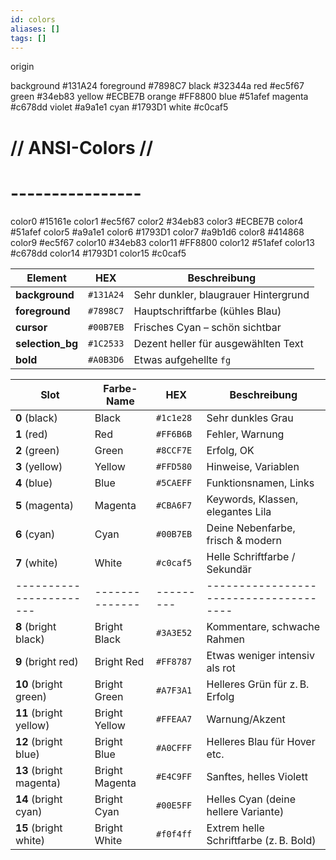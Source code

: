 ```yaml
---
id: colors
aliases: []
tags: []
---
```


origin

background #131A24
foreground #7898C7
black #32344a
red #ec5f67
green #34eb83
yellow #ECBE7B
orange #FF8800
blue #51afef
magenta #c678dd
violet #a9a1e1
cyan #1793D1
white #c0caf5

# // ANSI-Colors //

# ----------------

color0 #15161e
color1 #ec5f67
color2 #34eb83
color3 #ECBE7B
color4 #51afef
color5 #a9a1e1
color6 #1793D1
color7 #a9b1d6
color8 #414868
color9 #ec5f67
color10 #34eb83
color11 #FF8800
color12 #51afef
color13 #c678dd
color14 #1793D1
color15 #c0caf5

| Element          | HEX       | Beschreibung                         |
| ---------------- | --------- | ------------------------------------ |
| **background**   | `#131A24` | Sehr dunkler, blaugrauer Hintergrund |
| **foreground**   | `#7898C7` | Hauptschriftfarbe (kühles Blau)      |
| **cursor**       | `#00B7EB` | Frisches Cyan – schön sichtbar       |
| **selection_bg** | `#1C2533` | Dezent heller für ausgewählten Text  |
| **bold**         | `#A0B3D6` | Etwas aufgehellte `fg`               |

| Slot                    | Farbe-Name     | HEX       | Beschreibung                           |
| ----------------------- | -------------- | --------- | -------------------------------------- |
| **0** (black)           | Black          | `#1c1e28` | Sehr dunkles Grau                      |
| **1** (red)             | Red            | `#FF6B6B` | Fehler, Warnung                        |
| **2** (green)           | Green          | `#8CCF7E` | Erfolg, OK                             |
| **3** (yellow)          | Yellow         | `#FFD580` | Hinweise, Variablen                    |
| **4** (blue)            | Blue           | `#5CAEFF` | Funktionsnamen, Links                  |
| **5** (magenta)         | Magenta        | `#CBA6F7` | Keywords, Klassen, elegantes Lila      |
| **6** (cyan)            | Cyan           | `#00B7EB` | Deine Nebenfarbe, frisch & modern      |
| **7** (white)           | White          | `#c0caf5` | Helle Schriftfarbe / Sekundär          |
| ----------------------- | -------------- | --------- | -------------------------------------- |
| **8** (bright black)    | Bright Black   | `#3A3E52` | Kommentare, schwache Rahmen            |
| **9** (bright red)      | Bright Red     | `#FF8787` | Etwas weniger intensiv als rot         |
| **10** (bright green)   | Bright Green   | `#A7F3A1` | Helleres Grün für z. B. Erfolg         |
| **11** (bright yellow)  | Bright Yellow  | `#FFEAA7` | Warnung/Akzent                         |
| **12** (bright blue)    | Bright Blue    | `#A0CFFF` | Helleres Blau für Hover etc.           |
| **13** (bright magenta) | Bright Magenta | `#E4C9FF` | Sanftes, helles Violett                |
| **14** (bright cyan)    | Bright Cyan    | `#00E5FF` | Helles Cyan (deine hellere Variante)   |
| **15** (bright white)   | Bright White   | `#f0f4ff` | Extrem helle Schriftfarbe (z. B. Bold) |
